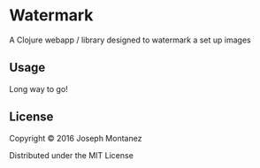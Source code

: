 # Watermark

A Clojure webapp / library designed to watermark a set up images

## Usage

Long way to go!

## License

Copyright © 2016 Joseph Montanez

Distributed under the MIT License
